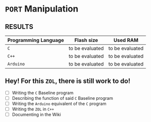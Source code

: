 # `PORT` Manipulation

## **RESULTS**

| Programming Language | Flash size      | Used RAM        |
| -------------------- | --------------- | --------------- |
| `C`                  | to be evaluated | to be evaluated |
| `C++`                | to be evaluated | to be evaluated |
| `Arduino`            | to be evaluated | to be evaluated |

## Hey! For this `ZOL`, there is still work to do!

 - [ ] Writing the `C` Baseline program
 - [ ] Describing the function of said `C` Baseline program
 - [ ] Writing the `Arduino` equivalent of the `C` program
 - [ ] Writing the `ZOL` in `C++`
 - [ ] Documenting in the Wiki 
